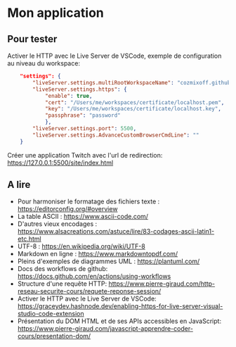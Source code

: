 # Mon application

## Pour tester

Activer le HTTP avec le Live Server de VSCode, exemple de configuration au niveau du workspace:

```json
	"settings": {
		"liveServer.settings.multiRootWorkspaceName": "cozmixoff.github.io",
		"liveServer.settings.https": {
			"enable": true,
			"cert": "/Users/me/workspaces/certificate/localhost.pem",
			"key": "/Users/me/workspaces/certificate/localhost.key",
			"passphrase": "password"
			},
		"liveServer.settings.port": 5500,
		"liveServer.settings.AdvanceCustomBrowserCmdLine": ""
	}
```

Créer une application Twitch avec l'url de redirection: <https://127.0.0.1:5500/site/index.html>


## A lire

* Pour harmoniser le formatage des fichiers texte : <https://editorconfig.org/#overview>
* La table ASCII : <https://www.ascii-code.com/>
* D'autres vieux encodages : <https://www.alsacreations.com/astuce/lire/83-codages-ascii-latin1-etc.html>
* UTF-8 : <https://en.wikipedia.org/wiki/UTF-8>
* Markdown en ligne : <https://www.markdowntopdf.com/>
* Pleins d'exemples de diagrammes UML : <https://plantuml.com/>
* Docs des workflows de github: <https://docs.github.com/en/actions/using-workflows>
* Structure d'une requête HTTP: <https://www.pierre-giraud.com/http-reseau-securite-cours/requete-reponse-session/>
* Activer le HTTP avec le Live Server de VSCode: <https://graceydev.hashnode.dev/enabling-https-for-live-server-visual-studio-code-extension>
* Présentation du DOM HTML et de ses APIs accessibles en JavaScript: <https://www.pierre-giraud.com/javascript-apprendre-coder-cours/presentation-dom/>
